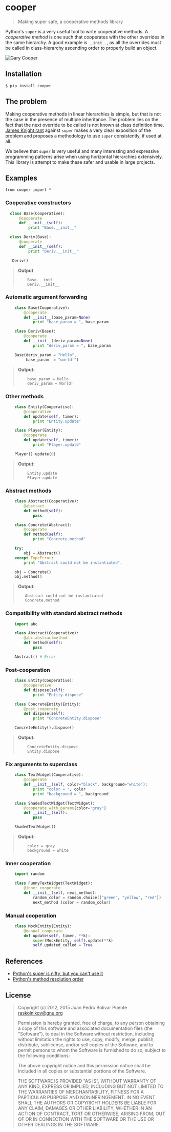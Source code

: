 cooper
======

> Making super safe, a cooperative methods library

Python's `super` is a very useful tool to write cooperative methods.
A *cooperative method* is one such that cooperates with the other
overrides in the same hierarchy.  A good example is `__init__`, as all
the overrides must be called in class-hierarchy ascending order to
properly build an object.

![Gary Cooper](doc/gary-cooper.jpg)

Installation
------------

```
$ pip install cooper
```

The problem
-----------

Making cooperative methods in linear hierarchies is simple, but that
is not the case in the presence of multiple inheritance.  The problem
lies on the fact that the next override to be called is not known at
class definition time.
[James Knight rant](http://fuhm.net/super-harmful) against `super` makes
a very clear exposition of the problem and proposes a methodology to
use `super` consistently, if used at all.

We believe that `super` is very useful and many interesting and
expressive programming patterns arise when using horizontal
hierarchies extensively.  This library is attempt to make these safer
and usable in large projects.

Examples
--------

```
from cooper import *
```

### Cooperative constructors

```python
  class Base(Cooperative):
      @cooperate
      def __init__(self):
          print "Base.__init__"

  class Deriv(Base):
      @cooperate
      def __init__(self):
          print "Deriv.__init__"

   Deriv()
```

> **Output**
> ```
>     Base.__init__
>     Deriv.__init__
> ```

### Automatic argument forwarding

```python
    class Base(Cooperative):
        @cooperate
        def __init__(base_param=None)
            print "base_param = ", base_param

    class Deriv(Base):
        @cooperate
        def __init__(deriv_param=None)
            print "deriv_param = ", base_param

    Base(deriv_param = "Hello",
         base_param  = "world!")
```

> **Output:**
> ```
>     base_param = Hello
>     deriv_param = World!
> ```

### Other methods

```python
    class Entity(Cooperative):
        @cooperative
        def update(self, timer):
            print "Entity.update"

    class Player(Entity):
        @cooperate
        def update(self, timer):
            print "Player.update"

    Player().update(0)
```

> **Output:**
> ```
>     Entity.update
>     Player.update
> ```

### Abstract methods

```python
    class Abstract(Cooperative):
        @abstract
        def method(self):
            pass

    class Concrete(Abstract):
        @cooperate
        def method(self):
            print "Concrete.method"

    try:
        obj = Abstract()
    except TypeError:
        print "Abstract could not be instantiated".

    obj = Concrete()
    obj.method()
```

> **Output:**
> ```
>    Abstract could not be instantiated
>    Concrete.method
> ```

### Compatibility with standard abstract methods

```python
    import abc

    class Abstract(Cooperative):
        @abc.abstractmethod
        def method(self):
            pass

    Abstract() # Error
```

### Post-cooperation

```python
    class Entity(Cooperative):
        @cooperative
        def dispose(self):
            print "Entity.dispose"

    class ConcreteEntity(Entity):
        @post_cooperate
        def dispose(self):
            print "ConcreteEntity.dispose"

    ConcreteEntity().dispose()
```

> **Output:**
> ```
>     ConcreteEntity.dispose
>     Entity.dispose
> ```

### Fix arguments to superclass

```python
    class TextWidget(Cooperative):
        @cooperate
        def __init__(self, color="black", background="white"):
            print "color = ", color
            print "background = ", background

    class ShadedTextWidget(TextWidget):
        @cooperate_with_params(color="gray")
        def __init__(self):
            pass

    ShadedTextWidget()
```

> **Output:**
> ```
>     color = gray
>     background = white
> ```

### Inner cooperation

```python
    import random

    class FunnyTextWidget(TextWidget):
        @inner_cooperate
        def __init__(self, next_method):
            random_color = random.choice(["green", "yellow", "red"])
            next_method (color = random_color)
```

### Manual cooperation

```python
    class MockEntity(Entity):
        @manual_cooperate
        def update(self, timer, **k):
            super(MockEntity, self).update(**k)
            self.updated_called = True
```

References
----------

- [Python's super is nifty, but you can't use it](http://fuhm.net/super-harmful)
- [Python's method resolution order](http://www.python.org/getit/releases/2.3/mro/)

License
-------

> Copyright (c) 2012, 2015 Juan Pedro Bolivar Puente <raskolnikov@gnu.org>
>
> Permission is hereby granted, free of charge, to any person obtaining a copy
> of this software and associated documentation files (the "Software"), to deal
> in the Software without restriction, including without limitation the rights
> to use, copy, modify, merge, publish, distribute, sublicense, and/or sell
> copies of the Software, and to permit persons to whom the Software is
> furnished to do so, subject to the following conditions:
>
> The above copyright notice and this permission notice shall be included in
> all copies or substantial portions of the Software.
>
> THE SOFTWARE IS PROVIDED "AS IS", WITHOUT WARRANTY OF ANY KIND, EXPRESS OR
> IMPLIED, INCLUDING BUT NOT LIMITED TO THE WARRANTIES OF MERCHANTABILITY,
> FITNESS FOR A PARTICULAR PURPOSE AND NONINFRINGEMENT. IN NO EVENT SHALL THE
> AUTHORS OR COPYRIGHT HOLDERS BE LIABLE FOR ANY CLAIM, DAMAGES OR OTHER
> LIABILITY, WHETHER IN AN ACTION OF CONTRACT, TORT OR OTHERWISE, ARISING FROM,
> OUT OF OR IN CONNECTION WITH THE SOFTWARE OR THE USE OR OTHER DEALINGS IN
> THE SOFTWARE.
